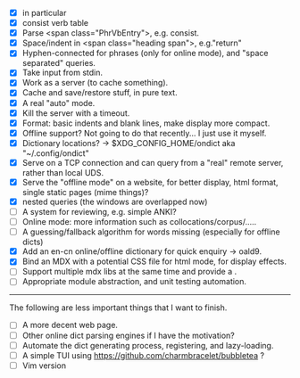 - [x] in particular
- [x] consist verb table
- [x] Parse \<span class="PhrVbEntry"\>, e.g. consist. 
- [x] Space/indent in \<span class="heading span"\>, e.g."return"
- [x] Hyphen-connected for phrases (only for online mode), and "space separated" queries.
- [x] Take input from stdin.
- [x] Work as a server (to cache something).
- [x] Cache and save/restore stuff, in pure text.
- [x] A real "auto" mode.
- [x] Kill the server with a timeout.
- [x] Format: basic indents and blank lines, make display more compact.
- [x] Offline support? Not going to do that recently... I just use it myself.
- [x] Dictionary locations? -> \$XDG_CONFIG_HOME/ondict aka "~/.config/ondict"
- [x] Serve on a TCP connection and can query from a "real" remote server, rather than local UDS.
- [x] Serve the "offline mode" on a website, for better display, html format, single static pages (mime things)?
- [x] nested queries (the windows are overlapped now)
- [ ] A system for reviewing, e.g. simple ANKI?
- [ ] Online mode: more information such as collocations/corpus/.....
- [ ] A guessing/fallback algorithm for words missing (especially for offline dicts)
- [x] Add an en-cn online/offline dictionary for quick enquiry -> oald9.
- [x] Bind an MDX with a potential CSS file for html mode, for display effects.
- [ ] Support multiple mdx libs at the same time and provide a .
- [ ] Appropriate module abstraction, and unit testing automation.

---
The following are less important things that I want to finish.
- [ ] A more decent web page.
- [ ] Other online dict parsing engines if I have the motivation?
- [ ] Automate the dict generating process, registering, and lazy-loading.
- [ ] A simple TUI using https://github.com/charmbracelet/bubbletea ?
- [ ] Vim version
